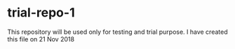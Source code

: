 # trial-repo-1
This repository will be used only for testing and trial purpose.
I have created this file on 21 Nov 2018
